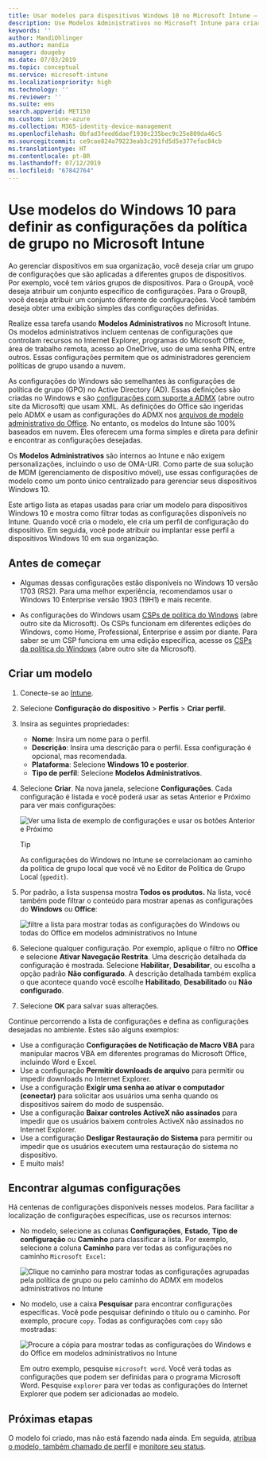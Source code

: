 ```yaml
---
title: Usar modelos para dispositivos Windows 10 no Microsoft Intune – Azure | Microsoft Docs
description: Use Modelos Administrativos no Microsoft Intune para criar grupos de configurações para dispositivos Windows 10. Use essas configurações em um perfil de configuração do dispositivo para controlar programas do Office, proteger recursos no Internet Explorer, controlar o acesso ao OneDrive, usar recursos da área de trabalho remota, habilitar a Reprodução Automática, definir configurações de gerenciamento de energia, usar a impressão HTTP, usar diferentes opções de entrada do usuário e controlar o tamanho do log de eventos.
keywords: ''
author: MandiOhlinger
ms.author: mandia
manager: dougeby
ms.date: 07/03/2019
ms.topic: conceptual
ms.service: microsoft-intune
ms.localizationpriority: high
ms.technology: ''
ms.reviewer: ''
ms.suite: ems
search.appverid: MET150
ms.custom: intune-azure
ms.collection: M365-identity-device-management
ms.openlocfilehash: 0bfad3feed6daef1930c235bec9c25e809da46c5
ms.sourcegitcommit: ce9cae824a79223eab3c291fd5d5e377efac84cb
ms.translationtype: HT
ms.contentlocale: pt-BR
ms.lasthandoff: 07/12/2019
ms.locfileid: "67842764"
---
```

# <a name="use-windows-10-templates-to-configure-group-policy-settings-in-microsoft-intune"></a>Use modelos do Windows 10 para definir as configurações da política de grupo no Microsoft Intune

Ao gerenciar dispositivos em sua organização, você deseja criar um grupo de configurações que são aplicadas a diferentes grupos de dispositivos. Por exemplo, você tem vários grupos de dispositivos. Para o GroupA, você deseja atribuir um conjunto específico de configurações. Para o GroupB, você deseja atribuir um conjunto diferente de configurações. Você também deseja obter uma exibição simples das configurações definidas.

Realize essa tarefa usando **Modelos Administrativos** no Microsoft Intune. Os modelos administrativos incluem centenas de configurações que controlam recursos no Internet Explorer, programas do Microsoft Office, área de trabalho remota, acesso ao OneDrive, uso de uma senha PIN, entre outros. Essas configurações permitem que os administradores gerenciem políticas de grupo usando a nuvem.

As configurações do Windows são semelhantes às configurações de política de grupo (GPO) no Active Directory (AD). Essas definições são criadas no Windows e são [configurações com suporte a ADMX](https://docs.microsoft.com/windows/client-management/mdm/understanding-admx-backed-policies) (abre outro site da Microsoft) que usam XML. As definições do Office são ingeridas pelo ADMX e usam as configurações do ADMX nos [arquivos de modelo administrativo do Office](https://www.microsoft.com/download/details.aspx?id=49030). No entanto, os modelos do Intune são 100% baseados em nuvem. Eles oferecem uma forma simples e direta para definir e encontrar as configurações desejadas.

Os **Modelos Administrativos** são internos ao Intune e não exigem personalizações, incluindo o uso de OMA-URI. Como parte de sua solução de MDM (gerenciamento de dispositivo móvel), use essas configurações de modelo como um ponto único centralizado para gerenciar seus dispositivos Windows 10.

Este artigo lista as etapas usadas para criar um modelo para dispositivos Windows 10 e mostra como filtrar todas as configurações disponíveis no Intune. Quando você cria o modelo, ele cria um perfil de configuração do dispositivo. Em seguida, você pode atribuir ou implantar esse perfil a dispositivos Windows 10 em sua organização.

## <a name="before-you-begin"></a>Antes de começar

- Algumas dessas configurações estão disponíveis no Windows 10 versão 1703 (RS2). Para uma melhor experiência, recomendamos usar o Windows 10 Enterprise versão 1903 (19H1) e mais recente.

- As configurações do Windows usam [CSPs de política do Windows](https://docs.microsoft.com/windows/client-management/mdm/policy-configuration-service-provider#admx-backed-policies) (abre outro site da Microsoft). Os CSPs funcionam em diferentes edições do Windows, como Home, Professional, Enterprise e assim por diante. Para saber se um CSP funciona em uma edição específica, acesse os [CSPs da política do Windows](https://docs.microsoft.com/windows/client-management/mdm/policy-configuration-service-provider#admx-backed-policies) (abre outro site da Microsoft).

## <a name="create-a-template"></a>Criar um modelo

1. Conecte-se ao [Intune](https://go.microsoft.com/fwlink/?linkid=2090973).
2. Selecione **Configuração do dispositivo** > **Perfis** > **Criar perfil**.
3. Insira as seguintes propriedades:

    - **Nome**: Insira um nome para o perfil.
    - **Descrição**: Insira uma descrição para o perfil. Essa configuração é opcional, mas recomendada.
    - **Plataforma**: Selecione **Windows 10 e posterior**.
    - **Tipo de perfil**: Selecione **Modelos Administrativos**.

4. Selecione **Criar**. Na nova janela, selecione **Configurações**. Cada configuração é listada e você poderá usar as setas Anterior e Próximo para ver mais configurações:

    ![Ver uma lista de exemplo de configurações e usar os botões Anterior e Próximo](./media/administrative-templates-windows/administrative-templates-sample-settings-list.png)

    > [!TIP]
    > As configurações do Windows no Intune se correlacionam ao caminho da política de grupo local que você vê no Editor de Política de Grupo Local (`gpedit`).

5. Por padrão, a lista suspensa mostra **Todos os produtos.** Na lista, você também pode filtrar o conteúdo para mostrar apenas as configurações do **Windows** ou **Office**:

    ![filtre a lista para mostrar todas as configurações do Windows ou todas do Office em modelos administrativos no Intune](./media/administrative-templates-windows/administrative-templates-choose-windows-office-all-products.png)

6. Selecione qualquer configuração. Por exemplo, aplique o filtro no **Office** e selecione **Ativar Navegação Restrita**. Uma descrição detalhada da configuração é mostrada. Selecione **Habilitar**, **Desabilitar**, ou escolha a opção padrão **Não configurado**. A descrição detalhada também explica o que acontece quando você escolhe **Habilitado**, **Desabilitado** ou **Não configurado**.
7. Selecione **OK** para salvar suas alterações.

Continue percorrendo a lista de configurações e defina as configurações desejadas no ambiente. Estes são alguns exemplos:

- Use a configuração **Configurações de Notificação de Macro VBA** para manipular macros VBA em diferentes programas do Microsoft Office, incluindo Word e Excel.
- Use a configuração **Permitir downloads de arquivo** para permitir ou impedir downloads no Internet Explorer.
- Use a configuração **Exigir uma senha ao ativar o computador (conectar)** para solicitar aos usuários uma senha quando os dispositivos saírem do modo de suspensão.
- Use a configuração **Baixar controles ActiveX não assinados** para impedir que os usuários baixem controles ActiveX não assinados no Internet Explorer.
- Use a configuração **Desligar Restauração do Sistema** para permitir ou impedir que os usuários executem uma restauração do sistema no dispositivo.
- E muito mais!

## <a name="find-some-settings"></a>Encontrar algumas configurações

Há centenas de configurações disponíveis nesses modelos. Para facilitar a localização de configurações específicas, use os recursos internos:

- No modelo, selecione as colunas **Configurações**, **Estado**, **Tipo de configuração** ou **Caminho** para classificar a lista. Por exemplo, selecione a coluna **Caminho** para ver todas as configurações no caminho `Microsoft Excel`:

  ![Clique no caminho para mostrar todas as configurações agrupadas pela política de grupo ou pelo caminho do ADMX em modelos administrativos no Intune](./media/administrative-templates-windows/path-filter-shows-excel-options.png)

- No modelo, use a caixa **Pesquisar** para encontrar configurações específicas. Você pode pesquisar definindo o título ou o caminho. Por exemplo, procure `copy`. Todas as configurações com `copy` são mostradas:

  ![Procure a cópia para mostrar todas as configurações do Windows e do Office em modelos administrativos no Intune](./media/administrative-templates-windows/search-copy-settings.png) 

  Em outro exemplo, pesquise `microsoft word`. Você verá todas as configurações que podem ser definidas para o programa Microsoft Word. Pesquise `explorer` para ver todas as configurações do Internet Explorer que podem ser adicionadas ao modelo.

## <a name="next-steps"></a>Próximas etapas

O modelo foi criado, mas não está fazendo nada ainda. Em seguida, [atribua o modelo, também chamado de perfil](device-profile-assign.md) e [monitore seu status](device-profile-monitor.md).
